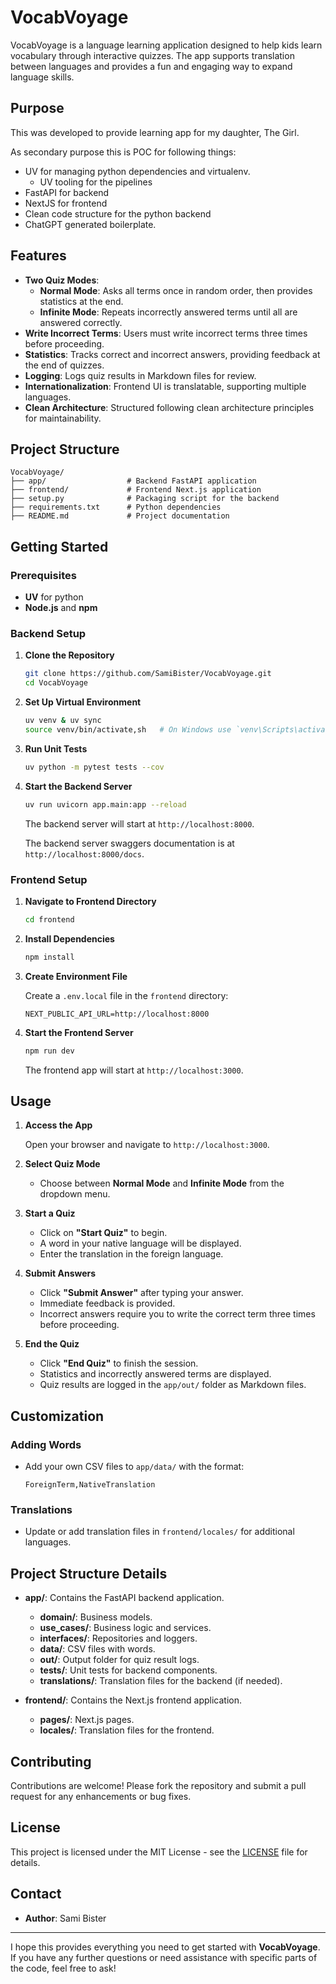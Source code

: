 # VocabVoyage

VocabVoyage is a language learning application designed to help kids learn vocabulary through interactive quizzes. The app supports translation between languages and provides a fun and engaging way to expand language skills.

## Purpose

This was developed to provide learning app for my daughter, The Girl.

As secondary purpose this is POC for following things:

- UV for managing python dependencies and virtualenv.
  - UV tooling for the pipelines
- FastAPI for backend
- NextJS for frontend
- Clean code structure for the python backend
- ChatGPT generated boilerplate.

## Features

- **Two Quiz Modes**:
  - **Normal Mode**: Asks all terms once in random order, then provides statistics at the end.
  - **Infinite Mode**: Repeats incorrectly answered terms until all are answered correctly.
- **Write Incorrect Terms**: Users must write incorrect terms three times before proceeding.
- **Statistics**: Tracks correct and incorrect answers, providing feedback at the end of quizzes.
- **Logging**: Logs quiz results in Markdown files for review.
- **Internationalization**: Frontend UI is translatable, supporting multiple languages.
- **Clean Architecture**: Structured following clean architecture principles for maintainability.

## Project Structure

```plaintext
VocabVoyage/
├── app/                  # Backend FastAPI application
├── frontend/             # Frontend Next.js application
├── setup.py              # Packaging script for the backend
├── requirements.txt      # Python dependencies
├── README.md             # Project documentation
```

## Getting Started

### Prerequisites

- **UV** for python
- **Node.js** and **npm**

### Backend Setup

1. **Clone the Repository**

   ```bash
   git clone https://github.com/SamiBister/VocabVoyage.git
   cd VocabVoyage
   ```

2. **Set Up Virtual Environment**

   ```bash
   uv venv & uv sync
   source venv/bin/activate,sh   # On Windows use `venv\Scripts\activate`
   ```

3. **Run Unit Tests**

   ```bash
   uv python -m pytest tests --cov
   ```

4. **Start the Backend Server**

   ```bash
   uv run uvicorn app.main:app --reload
   ```

   The backend server will start at `http://localhost:8000`.

   The backend server swaggers documentation is at `http://localhost:8000/docs`.

### Frontend Setup

1. **Navigate to Frontend Directory**

   ```bash
   cd frontend
   ```

2. **Install Dependencies**

   ```bash
   npm install
   ```

3. **Create Environment File**

   Create a `.env.local` file in the `frontend` directory:

   ```env
   NEXT_PUBLIC_API_URL=http://localhost:8000
   ```

4. **Start the Frontend Server**

   ```bash
   npm run dev
   ```

   The frontend app will start at `http://localhost:3000`.

## Usage

1. **Access the App**

   Open your browser and navigate to `http://localhost:3000`.

2. **Select Quiz Mode**

   - Choose between **Normal Mode** and **Infinite Mode** from the dropdown menu.

3. **Start a Quiz**

   - Click on **"Start Quiz"** to begin.
   - A word in your native language will be displayed.
   - Enter the translation in the foreign language.

4. **Submit Answers**

   - Click **"Submit Answer"** after typing your answer.
   - Immediate feedback is provided.
   - Incorrect answers require you to write the correct term three times before proceeding.

5. **End the Quiz**

   - Click **"End Quiz"** to finish the session.
   - Statistics and incorrectly answered terms are displayed.
   - Quiz results are logged in the `app/out/` folder as Markdown files.

## Customization

### Adding Words

- Add your own CSV files to `app/data/` with the format:

  ```csv
  ForeignTerm,NativeTranslation
  ```

### Translations

- Update or add translation files in `frontend/locales/` for additional languages.

## Project Structure Details

- **app/**: Contains the FastAPI backend application.

  - **domain/**: Business models.
  - **use_cases/**: Business logic and services.
  - **interfaces/**: Repositories and loggers.
  - **data/**: CSV files with words.
  - **out/**: Output folder for quiz result logs.
  - **tests/**: Unit tests for backend components.
  - **translations/**: Translation files for the backend (if needed).

- **frontend/**: Contains the Next.js frontend application.
  - **pages/**: Next.js pages.
  - **locales/**: Translation files for the frontend.

## Contributing

Contributions are welcome! Please fork the repository and submit a pull request for any enhancements or bug fixes.

## License

This project is licensed under the MIT License - see the [LICENSE](LICENSE) file for details.

## Contact

- **Author**: Sami Bister

---

I hope this provides everything you need to get started with **VocabVoyage**. If you have any further questions or need assistance with specific parts of the code, feel free to ask!

```

```
